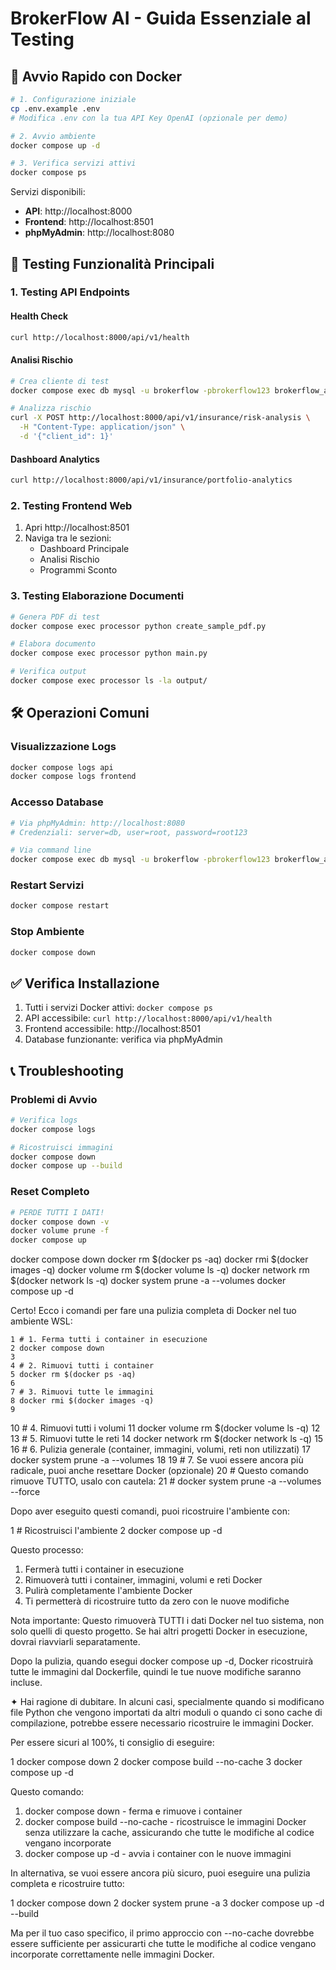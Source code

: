 # BrokerFlow AI - Guida Essenziale al Testing

## 🚀 Avvio Rapido con Docker

```bash
# 1. Configurazione iniziale
cp .env.example .env
# Modifica .env con la tua API Key OpenAI (opzionale per demo)

# 2. Avvio ambiente
docker compose up -d

# 3. Verifica servizi attivi
docker compose ps
```

Servizi disponibili:
- **API**: http://localhost:8000
- **Frontend**: http://localhost:8501
- **phpMyAdmin**: http://localhost:8080

## 🧪 Testing Funzionalità Principali

### 1. Testing API Endpoints

#### Health Check
```bash
curl http://localhost:8000/api/v1/health
```

#### Analisi Rischio
```bash
# Crea cliente di test
docker compose exec db mysql -u brokerflow -pbrokerflow123 brokerflow_ai -e "INSERT INTO clients (name, company, email) VALUES ('Test Client', 'Test Company', 'test@example.com');"

# Analizza rischio
curl -X POST http://localhost:8000/api/v1/insurance/risk-analysis \
  -H "Content-Type: application/json" \
  -d '{"client_id": 1}'
```

#### Dashboard Analytics
```bash
curl http://localhost:8000/api/v1/insurance/portfolio-analytics
```

### 2. Testing Frontend Web

1. Apri http://localhost:8501
2. Naviga tra le sezioni:
   - Dashboard Principale
   - Analisi Rischio
   - Programmi Sconto

### 3. Testing Elaborazione Documenti

```bash
# Genera PDF di test
docker compose exec processor python create_sample_pdf.py

# Elabora documento
docker compose exec processor python main.py

# Verifica output
docker compose exec processor ls -la output/
```

## 🛠 Operazioni Comuni

### Visualizzazione Logs
```bash
docker compose logs api
docker compose logs frontend
```

### Accesso Database
```bash
# Via phpMyAdmin: http://localhost:8080
# Credenziali: server=db, user=root, password=root123

# Via command line
docker compose exec db mysql -u brokerflow -pbrokerflow123 brokerflow_ai
```

### Restart Servizi
```bash
docker compose restart
```

### Stop Ambiente
```bash
docker compose down
```

## ✅ Verifica Installazione

1. Tutti i servizi Docker attivi: `docker compose ps`
2. API accessibile: `curl http://localhost:8000/api/v1/health`
3. Frontend accessibile: http://localhost:8501
4. Database funzionante: verifica via phpMyAdmin

## 📞 Troubleshooting

### Problemi di Avvio
```bash
# Verifica logs
docker compose logs

# Ricostruisci immagini
docker compose down
docker compose up --build
```

### Reset Completo
```bash
# PERDE TUTTI I DATI!
docker compose down -v
docker volume prune -f
docker compose up
```

docker compose down
docker rm $(docker ps -aq)
docker rmi $(docker images -q)
docker volume rm $(docker volume ls -q)
docker network rm $(docker network ls -q)
docker system prune -a --volumes
docker compose up -d






 Certo! Ecco i comandi per fare una pulizia completa di Docker nel tuo ambiente WSL:

    1 # 1. Ferma tutti i container in esecuzione
    2 docker compose down
    3
    4 # 2. Rimuovi tutti i container
    5 docker rm $(docker ps -aq)
    6
    7 # 3. Rimuovi tutte le immagini
    8 docker rmi $(docker images -q)
    9
   10 # 4. Rimuovi tutti i volumi
   11 docker volume rm $(docker volume ls -q)
   12
   13 # 5. Rimuovi tutte le reti
   14 docker network rm $(docker network ls -q)
   15
   16 # 6. Pulizia generale (container, immagini, volumi, reti non utilizzati)
   17 docker system prune -a --volumes
   18
   19 # 7. Se vuoi essere ancora più radicale, puoi anche resettare Docker (opzionale)
   20 # Questo comando rimuove TUTTO, usalo con cautela:
   21 # docker system prune -a --volumes --force

  Dopo aver eseguito questi comandi, puoi ricostruire l'ambiente con:

   1 # Ricostruisci l'ambiente
   2 docker compose up -d

  Questo processo:

   1. Fermerà tutti i container in esecuzione
   2. Rimuoverà tutti i container, immagini, volumi e reti Docker
   3. Pulirà completamente l'ambiente Docker
   4. Ti permetterà di ricostruire tutto da zero con le nuove modifiche

  Nota importante: Questo rimuoverà TUTTI i dati Docker nel tuo sistema, non solo quelli di questo progetto. Se hai altri
  progetti Docker in esecuzione, dovrai riavviarli separatamente.

  Dopo la pulizia, quando esegui docker compose up -d, Docker ricostruirà tutte le immagini dal Dockerfile, quindi le tue
  nuove modifiche saranno incluse.




  ✦ Hai ragione di dubitare. In alcuni casi, specialmente quando si modificano file Python che vengono importati da altri
  moduli o quando ci sono cache di compilazione, potrebbe essere necessario ricostruire le immagini Docker.

  Per essere sicuri al 100%, ti consiglio di eseguire:

   1 docker compose down
   2 docker compose build --no-cache
   3 docker compose up -d

  Questo comando:
   1. docker compose down - ferma e rimuove i container
   2. docker compose build --no-cache - ricostruisce le immagini Docker senza utilizzare la cache, assicurando che tutte le
      modifiche al codice vengano incorporate
   3. docker compose up -d - avvia i container con le nuove immagini

  In alternativa, se vuoi essere ancora più sicuro, puoi eseguire una pulizia completa e ricostruire tutto:

   1 docker compose down
   2 docker system prune -a
   3 docker compose up -d --build

  Ma per il tuo caso specifico, il primo approccio con --no-cache dovrebbe essere sufficiente per assicurarti che tutte le
  modifiche al codice vengano incorporate correttamente nelle immagini Docker.